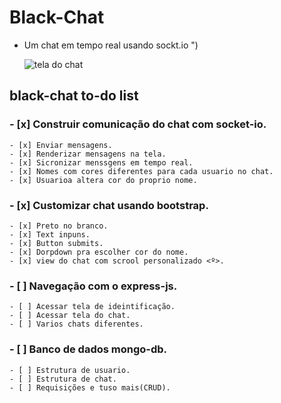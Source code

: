 # Black-Chat

- Um chat em tempo real usando sockt.io ")

    ![tela do chat](https://imgur.com/L8ZeDGe.png)

## black-chat to-do list



### - [x] Construir comunicação do chat com socket-io.
    - [x] Enviar mensagens.
    - [x] Renderizar mensagens na tela.
    - [x] Sicronizar menssgens em tempo real.
    - [x] Nomes com cores diferentes para cada usuario no chat.
    - [x] Usuarioa altera cor do proprio nome.

### - [x] Customizar chat usando bootstrap.
    - [x] Preto no branco.
    - [x] Text inpuns.
    - [x] Button submits.
    - [x] Dorpdown pra escolher cor do nome.
    - [x] view do chat com scrool personalizado <º>.

### - [ ] Navegação com o express-js.
    - [ ] Acessar tela de ideintificação.
    - [ ] Acessar tela do chat.
    - [ ] Varios chats diferentes.

### - [ ] Banco de dados mongo-db.
    - [ ] Estrutura de usuario.
    - [ ] Estrutura de chat.
    - [ ] Requisições e tuso mais(CRUD).
